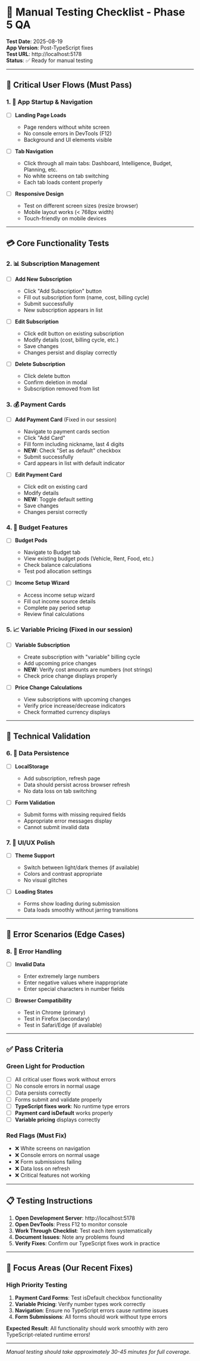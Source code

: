 # 🧪 Manual Testing Checklist - Phase 5 QA

**Test Date**: 2025-08-19  
**App Version**: Post-TypeScript fixes  
**Test URL**: http://localhost:5178  
**Status**: ✅ Ready for manual testing

---

## 🎯 **Critical User Flows** (Must Pass)

### 1. 🚀 **App Startup & Navigation**
- [ ] **Landing Page Loads**
  - Page renders without white screen
  - No console errors in DevTools (F12)
  - Background and UI elements visible
  
- [ ] **Tab Navigation**
  - Click through all main tabs: Dashboard, Intelligence, Budget, Planning, etc.
  - No white screens on tab switching
  - Each tab loads content properly
  
- [ ] **Responsive Design**
  - Test on different screen sizes (resize browser)
  - Mobile layout works (< 768px width)
  - Touch-friendly on mobile devices

---

## 💳 **Core Functionality Tests**

### 2. 📊 **Subscription Management**
- [ ] **Add New Subscription**
  - Click "Add Subscription" button
  - Fill out subscription form (name, cost, billing cycle)
  - Submit successfully
  - New subscription appears in list
  
- [ ] **Edit Subscription**
  - Click edit button on existing subscription
  - Modify details (cost, billing cycle, etc.)
  - Save changes
  - Changes persist and display correctly
  
- [ ] **Delete Subscription**
  - Click delete button
  - Confirm deletion in modal
  - Subscription removed from list

### 3. 💰 **Payment Cards**
- [ ] **Add Payment Card** (Fixed in our session)
  - Navigate to payment cards section
  - Click "Add Card"
  - Fill form including nickname, last 4 digits
  - **NEW**: Check "Set as default" checkbox
  - Submit successfully
  - Card appears in list with default indicator
  
- [ ] **Edit Payment Card**
  - Click edit on existing card
  - Modify details
  - **NEW**: Toggle default setting
  - Save changes
  - Changes persist correctly

### 4. 🏦 **Budget Features**
- [ ] **Budget Pods**
  - Navigate to Budget tab
  - View existing budget pods (Vehicle, Rent, Food, etc.)
  - Check balance calculations
  - Test pod allocation settings
  
- [ ] **Income Setup Wizard**
  - Access income setup wizard
  - Fill out income source details
  - Complete pay period setup
  - Review final calculations

### 5. 📈 **Variable Pricing** (Fixed in our session)
- [ ] **Variable Subscription**
  - Create subscription with "variable" billing cycle
  - Add upcoming price changes
  - **NEW**: Verify cost amounts are numbers (not strings)
  - Check price change displays properly
  
- [ ] **Price Change Calculations**
  - View subscriptions with upcoming changes
  - Verify price increase/decrease indicators
  - Check formatted currency displays

---

## 🔧 **Technical Validation**

### 6. 💾 **Data Persistence**
- [ ] **LocalStorage**
  - Add subscription, refresh page
  - Data should persist across browser refresh
  - No data loss on tab switching
  
- [ ] **Form Validation**
  - Submit forms with missing required fields
  - Appropriate error messages display
  - Cannot submit invalid data

### 7. 🎨 **UI/UX Polish**
- [ ] **Theme Support**
  - Switch between light/dark themes (if available)
  - Colors and contrast appropriate
  - No visual glitches
  
- [ ] **Loading States**
  - Forms show loading during submission
  - Data loads smoothly without jarring transitions

---

## 🚨 **Error Scenarios** (Edge Cases)

### 8. 🐛 **Error Handling**
- [ ] **Invalid Data**
  - Enter extremely large numbers
  - Enter negative values where inappropriate
  - Enter special characters in number fields
  
- [ ] **Browser Compatibility**
  - Test in Chrome (primary)
  - Test in Firefox (secondary)
  - Test in Safari/Edge (if available)

---

## ✅ **Pass Criteria**

### **Green Light for Production**
- [ ] All critical user flows work without errors
- [ ] No console errors in normal usage
- [ ] Data persists correctly
- [ ] Forms submit and validate properly
- [ ] **TypeScript fixes work**: No runtime type errors
- [ ] **Payment card isDefault** works properly
- [ ] **Variable pricing** displays correctly

### **Red Flags (Must Fix)**
- ❌ White screens on navigation
- ❌ Console errors on normal usage
- ❌ Form submissions failing
- ❌ Data loss on refresh
- ❌ Critical features not working

---

## 📋 **Testing Instructions**

1. **Open Development Server**: http://localhost:5178
2. **Open DevTools**: Press F12 to monitor console
3. **Work Through Checklist**: Test each item systematically
4. **Document Issues**: Note any problems found
5. **Verify Fixes**: Confirm our TypeScript fixes work in practice

---

## 🎯 **Focus Areas** (Our Recent Fixes)

### **High Priority Testing**
1. **Payment Card Forms**: Test isDefault checkbox functionality
2. **Variable Pricing**: Verify number types work correctly
3. **Navigation**: Ensure no TypeScript errors cause runtime issues
4. **Form Submissions**: All forms should work without type errors

**Expected Result**: All functionality should work smoothly with zero TypeScript-related runtime errors!

---

*Manual testing should take approximately 30-45 minutes for full coverage.*